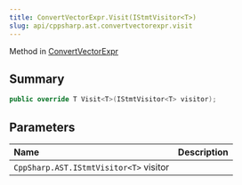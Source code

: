 ```yaml
---
title: ConvertVectorExpr.Visit(IStmtVisitor<T>)
slug: api/cppsharp.ast.convertvectorexpr.visit
---
```

Method in [ConvertVectorExpr](/api/cppsharp/ast/convertvectorexpr)

## Summary



```csharp
public override T Visit<T>(IStmtVisitor<T> visitor);
```

## Parameters

|Name|Description|
|:---|:---|
|`CppSharp.AST.IStmtVisitor<T>` visitor||

